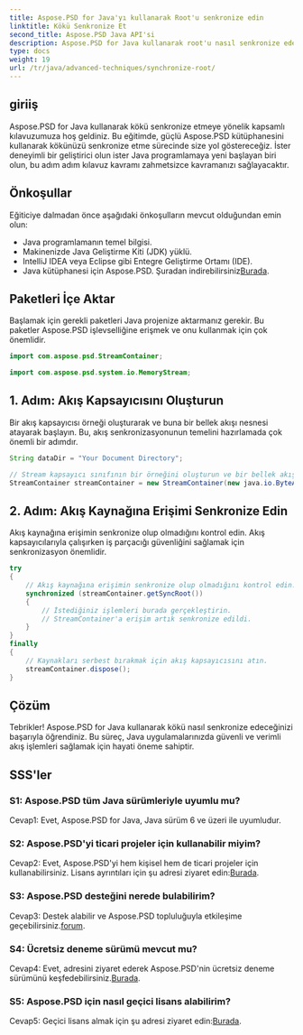 ```yaml
---
title: Aspose.PSD for Java'yı kullanarak Root'u senkronize edin
linktitle: Kökü Senkronize Et
second_title: Aspose.PSD Java API'si
description: Aspose.PSD for Java kullanarak root'u nasıl senkronize edeceğinizi öğrenin. Verimli Java akışı işlemleri için adım adım kılavuzumuzu izleyin.
type: docs
weight: 19
url: /tr/java/advanced-techniques/synchronize-root/
---
```

## giriiş

Aspose.PSD for Java kullanarak kökü senkronize etmeye yönelik kapsamlı kılavuzumuza hoş geldiniz. Bu eğitimde, güçlü Aspose.PSD kütüphanesini kullanarak kökünüzü senkronize etme sürecinde size yol göstereceğiz. İster deneyimli bir geliştirici olun ister Java programlamaya yeni başlayan biri olun, bu adım adım kılavuz kavramı zahmetsizce kavramanızı sağlayacaktır.

## Önkoşullar

Eğiticiye dalmadan önce aşağıdaki önkoşulların mevcut olduğundan emin olun:

- Java programlamanın temel bilgisi.
- Makinenizde Java Geliştirme Kiti (JDK) yüklü.
- IntelliJ IDEA veya Eclipse gibi Entegre Geliştirme Ortamı (IDE).
-  Java kütüphanesi için Aspose.PSD. Şuradan indirebilirsiniz[Burada](https://releases.aspose.com/psd/java/).

## Paketleri İçe Aktar

Başlamak için gerekli paketleri Java projenize aktarmanız gerekir. Bu paketler Aspose.PSD işlevselliğine erişmek ve onu kullanmak için çok önemlidir.

```java
import com.aspose.psd.StreamContainer;

import com.aspose.psd.system.io.MemoryStream;
```

## 1. Adım: Akış Kapsayıcısını Oluşturun

Bir akış kapsayıcısı örneği oluşturarak ve buna bir bellek akışı nesnesi atayarak başlayın. Bu, akış senkronizasyonunun temelini hazırlamada çok önemli bir adımdır.

```java
String dataDir = "Your Document Directory";

// Stream kapsayıcı sınıfının bir örneğini oluşturun ve bir bellek akışı nesnesi atayın.
StreamContainer streamContainer = new StreamContainer(new java.io.ByteArrayInputStream(new byte[0]));
```

## 2. Adım: Akış Kaynağına Erişimi Senkronize Edin

Akış kaynağına erişimin senkronize olup olmadığını kontrol edin. Akış kapsayıcılarıyla çalışırken iş parçacığı güvenliğini sağlamak için senkronizasyon önemlidir.

```java
try
{
    // Akış kaynağına erişimin senkronize olup olmadığını kontrol edin.
    synchronized (streamContainer.getSyncRoot())
    {
        // İstediğiniz işlemleri burada gerçekleştirin.
        // StreamContainer'a erişim artık senkronize edildi.
    }
}
finally
{
    // Kaynakları serbest bırakmak için akış kapsayıcısını atın.
    streamContainer.dispose();
}
```

## Çözüm

Tebrikler! Aspose.PSD for Java kullanarak kökü nasıl senkronize edeceğinizi başarıyla öğrendiniz. Bu süreç, Java uygulamalarınızda güvenli ve verimli akış işlemleri sağlamak için hayati öneme sahiptir.

## SSS'ler

### S1: Aspose.PSD tüm Java sürümleriyle uyumlu mu?

Cevap1: Evet, Aspose.PSD for Java, Java sürüm 6 ve üzeri ile uyumludur.

### S2: Aspose.PSD'yi ticari projeler için kullanabilir miyim?

 Cevap2: Evet, Aspose.PSD'yi hem kişisel hem de ticari projeler için kullanabilirsiniz. Lisans ayrıntıları için şu adresi ziyaret edin:[Burada](https://purchase.aspose.com/buy).

### S3: Aspose.PSD desteğini nerede bulabilirim?

 Cevap3: Destek alabilir ve Aspose.PSD topluluğuyla etkileşime geçebilirsiniz.[forum](https://forum.aspose.com/c/psd/34).

### S4: Ücretsiz deneme sürümü mevcut mu?

 Cevap4: Evet, adresini ziyaret ederek Aspose.PSD'nin ücretsiz deneme sürümünü keşfedebilirsiniz.[Burada](https://releases.aspose.com/).

### S5: Aspose.PSD için nasıl geçici lisans alabilirim?

 Cevap5: Geçici lisans almak için şu adresi ziyaret edin:[Burada](https://purchase.aspose.com/temporary-license/).